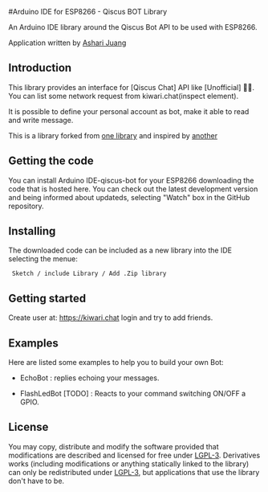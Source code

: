 #Arduino IDE for ESP8266 - Qiscus BOT Library

An Arduino IDE library around the Qiscus Bot API to be used with ESP8266.

Application written by [Ashari Juang](https://github.com/asharijuang)


## Introduction

This library provides an interface for [Qiscus Chat] API like [Unofficial] ✌🏼. You can list some network request from kiwari.chat(inspect element).

It is possible to define your personal account as bot, make it able to read and write message. 

This is a library forked from [one library](https://github.com/Gianbacchio/ESP8266-TelegramBot) and inspired by [another](https://github.com/CasaJasmina/TelegramBot-Library)

## Getting the code

You can install Arduino IDE-qiscus-bot for your ESP8266 downloading the code that is hosted here.
You can check out the latest development version and being informed about updateds, selecting "Watch" box in the GitHub repository.


## Installing

The downloaded code can be included as a new library into the IDE selecting the menue:

     Sketch / include Library / Add .Zip library	


## Getting started

Create user at: https://kiwari.chat login and try to add friends.

## Examples

Here are listed some examples to help you to build your own Bot:

- EchoBot : replies echoing your messages.

- FlashLedBot [TODO] : Reacts to your command switching ON/OFF a GPIO. 


## License

You may copy, distribute and modify the software provided that modifications are described and licensed for free under [LGPL-3](http://www.gnu.org/licenses/lgpl-3.0.html). Derivatives works (including modifications or anything statically linked to the library) can only be redistributed under [LGPL-3](http://www.gnu.org/licenses/lgpl-3.0.html), but applications that use the library don't have to be.